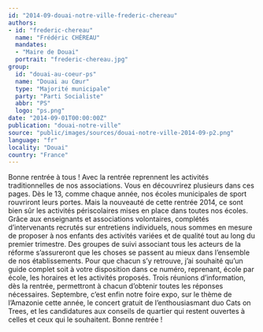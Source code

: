```yaml
---
id: "2014-09-douai-notre-ville-frederic-chereau"
authors:
- id: "frederic-chereau"
  name: "Frédéric CHÉREAU"
  mandates: 
  - "Maire de Douai"
  portrait: "frederic-chereau.jpg"
group:
  id: "douai-au-coeur-ps"
  name: "Douai au Cœur"
  type: "Majorité municipale"
  party: "Parti Socialiste"
  abbr: "PS"
  logo: "ps.png"
date: "2014-09-01T00:00:00Z"
publication: "douai-notre-ville"
source: "public/images/sources/douai-notre-ville-2014-09-p2.png"
language: "fr"
locality: "Douai"
country: "France"
---
```


Bonne rentrée à tous !
Avec la rentrée reprennent les activités traditionnelles de nos associations. Vous en découvrirez plusieurs dans ces pages. Dès le 13, comme chaque année, nos écoles municipales de sport rouvriront leurs portes.
Mais la nouveauté de cette rentrée 2014, ce sont bien sûr les activités périscolaires mises en place dans toutes nos écoles. Grâce aux enseignants et associations volontaires, complétés d’intervenants recrutés sur entretiens individuels, nous sommes en mesure de proposer à nos enfants des activités variées et de qualité tout au long du premier trimestre. Des groupes de suivi associant tous les acteurs de la réforme s’assureront que les choses se passent au mieux dans l’ensemble de nos établissements.
Pour que chacun s’y retrouve, j’ai souhaité qu’un guide complet soit à votre disposition dans ce numéro, reprenant, école par école, les horaires et les activités proposés. Trois réunions d’information, dès la rentrée, permettront à chacun d’obtenir toutes les réponses nécessaires.
Septembre, c’est enfin notre foire expo, sur le thème de l’Amazonie cette année, le concert gratuit de l’enthousiasmant duo Cats on Trees, et les candidatures aux conseils de quartier qui restent ouvertes à celles et ceux qui le souhaitent. Bonne rentrée !
